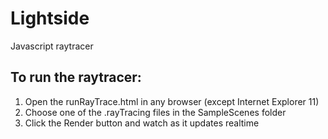 # Lightside
Javascript raytracer 

## To run the raytracer:
1. Open the runRayTrace.html in any browser (except Internet Explorer 11)
2. Choose one of the .rayTracing files in the SampleScenes folder
3. Click the Render button and watch as it updates realtime
